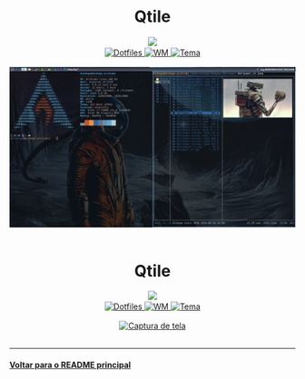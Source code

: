 <h1 align="center">Qtile</h1>
<div align="center">
  <a href="https://github.com/diego-rapoport">
    <img src="https://img.shields.io/badge/usuário-diego_rapoport-%232c3e50?style=for-the-badge" />
  </a>

  <br/>
  <a href="https://github.com/diego-rapoport/dotfiles">
    <img
      alt="Dotfiles"
      src="https://img.shields.io/badge/dots-%232c3e50?style=for-the-badge"
    />
  </a>
  <a href="https://github.com/qtile/qtile">
    <img
      alt="WM"
      src="https://img.shields.io/badge/wm-qtile-%235352ed?style=for-the-badge"
    />
  </a>
  <a href="https://github.com/dylanaraps/pywal">
    <img
      alt="Tema"
      src="https://img.shields.io/badge/tema-pywal-%232ed573?style=for-the-badge"
    />
  </a>
  <br /><br />
  <a href="https://github.com/diego-rapoport/dotfiles/blob/master/config.py">
    <img alt="Captura de tela / Gif" src="https://github.com/diego-rapoport/dotfiles/blob/master/screenshots/qtile.png" />
  </a>
  <br/><br/>
</div>


<h1 align="center">Qtile</h1>
<div align="center">
  <a href="https://gitlab.com/cruzjp">
    <img src="https://img.shields.io/badge/usuário-cruzjp-%232c3e50?style=for-the-badge" />
  </a>

  <br/>
  <a href="https://gitlab.com/cruzjp/my-dotfiles">
    <img
      alt="Dotfiles"
      src="https://img.shields.io/badge/dots-%232c3e50?style=for-the-badge"
    />
  </a>
  <a href="https://github.com/qtile/qtile">
    <img
      alt="WM"
      src="https://img.shields.io/badge/wm-qtile-%235352ed?style=for-the-badge"
    />
  </a>
  <a href="https://github.com/dylanaraps/pywal">
    <img
      alt="Tema"
      src="https://img.shields.io/badge/tema-pywal-%232ed573?style=for-the-badge"
    />
  </a>
  <br /><br />
  <a href="https://gitlab.com/cruzjp/my-dotfiles/-/blob/master/qtile/config.py">
    <img alt="Captura de tela" src="https://gitlab.com/cruzjp/my-dotfiles/-/raw/master/qtile/2020-10-01_qtile.png" />
  </a>
  <br/><br/>
</div>

---

#### [Voltar para o README principal](https://github.com/unixwmbr/unixwmbr)
